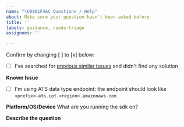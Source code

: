 ```yaml
---
name: "\U0001F4AC Questions / Help"
about: Make sure your question hasn't been asked before
title: ''
labels: guidance, needs-triage
assignees: ''

---
```


Confirm by changing [ ] to [x] below:
- [ ] I've searched for [previous similar issues](https://github.com/aws/aws-iot-device-sdk-python/issues/) and didn't find any solution

**Known Issue**
- [ ] I'm using ATS data type endpoint: the endpoint should look like `<prefix>-ats.iot.<region>.amazonaws.com`

**Platform/OS/Device**
What are you running the sdk on?

**Describe the question**
